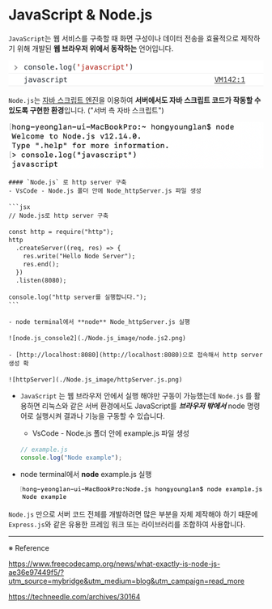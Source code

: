# JavaScript & Node.js

`JavaScript`는 웹 서비스를 구축할 때 화면 구성이나 데이터 전송을 효율적으로 제작하기 위해 개발된 **웹 브라우저 위에서 동작하는** 언어입니다.

![javascript_console](./Node.js_image/javascript.png)

`Node.js`는 [자바 스크립트 엔진](https://v8.dev/)을 이용하여 **서버에서도 자바 스크립트 코드가 작동할 수 있도록 구현한 환경**입니다. ("서버 측 자바 스크립트")

![node.js_console](./Node.js_image/node.js.png)

    #### `Node.js` 로 http server 구축
    - VsCode - Node.js 폴더 안에 Node_httpServer.js 파일 생성

    ```jsx
    // Node.js로 http server 구축

    const http = require("http");
    http
      .createServer((req, res) => {
        res.write("Hello Node Server");
        res.end();
      })
      .listen(8080);

    console.log("http server를 실행합니다.");
    ```

    - node terminal에서 **node** Node_httpServer.js 실행

    ![node.js_console2](./Node.js_image/node.js2.png)

    - [http://localhost:8080](http://localhost:8080)으로 접속해서 http server 생성 확

    ![httpServer](./Node.js_image/httpServer.js.png)

- `JavaScript` 는 웹 브라우저 안에서 실행 해야만 구동이 가능했는데 `Node.js` 를 활용하면 리눅스와 같은 서버 환경에서도 JavaScript를 **_브라우저 밖에서_** node 명령어로 실행시켜 결과나 기능을 구동할 수 있습니다.

  - VsCode - Node.js 폴더 안에 example.js 파일 생성

  ```jsx
  // example.js
  console.log("Node example");
  ```

- node terminal에서 **node** example.js 실행

  ![node_terminal](./Node.js_image/node_terminal.png)

`Node.js` 만으로 서버 코드 전체를 개발하려면 많은 부분을 자체 제작해야 하기 때문에 `Express.js`와 같은 유용한 프레임 워크 또는 라이브러리를 조합하여 사용합니다.

---

※ Reference

https://www.freecodecamp.org/news/what-exactly-is-node-js-ae36e97449f5/?utm_source=mybridge&utm_medium=blog&utm_campaign=read_more

https://techneedle.com/archives/30164
